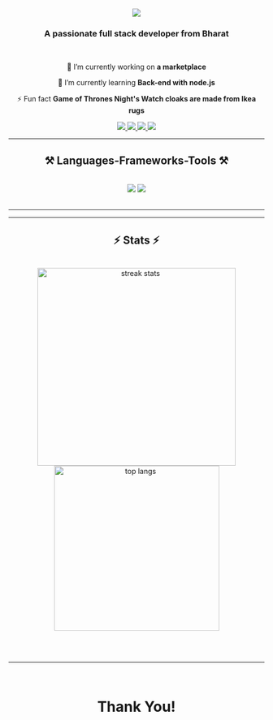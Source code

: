 

<h1 align="center">
    <img src="https://readme-typing-svg.herokuapp.com/?font=Righteous&size=35&center=true&vCenter=true&width=500&height=70&duration=4000&lines=Hi+There!+👋;+I'm+Vikram+Sankhala!;" />
</h1>

<h3 align="center">A passionate full stack developer from Bharat</h3>

<br/>

<div align="center">
 
 🔭 I’m currently working on **a marketplace**
 
 🌱 I’m currently learning **Back-end with node.js**

⚡ Fun fact **Game of Thrones Night's Watch cloaks are made from Ikea rugs**

 </div>
 
<div align="center"> 
  <a href="mailto:connect.viksan@gmail.com">
    <img src="https://img.shields.io/badge/Gmail-333333?style=for-the-badge&logo=gmail&logoColor=red" />
  </a>
  <a href="https://linkedin.com/in/mr-viksan" target="_blank">
    <img src="https://img.shields.io/badge/LinkedIn-0077B5?style=for-the-badge&logo=linkedin&logoColor=white" target="_blank" />
  </a>
  <a href="https://t.me/mr_viksan">
    <img src="https://img.shields.io/badge/telegram-333333?style=for-the-badge&logo=telegram&logoColor=white" />
  </a>
  <a href="https://www.hackerrank.com/mr_viksan">
    <img src="https://img.shields.io/badge/hackerrank-333333?style=for-the-badge&logo=hackerrank&logoColor=blue" />
  </a>
    <!--
  <a href="https://salesp07.github.io" target="_blank">
     <img src="https://img.shields.io/badge/Portfolio-FF5722?style=for-the-badge&logo=todoist&logoColor=white" target="_blank" /> 
  </a> 
-->
</div>

 <hr/>
 
<h2 align="center">⚒️ Languages-Frameworks-Tools ⚒️</h2>
<br/>
<div align="center">
    <img src="https://skillicons.dev/icons?i=html,css,vscode,github,git" />
    <img src="https://skillicons.dev/icons?i=nodejs,python,javascript,typescript,express,mongodb,c,java,mysql" /><br>
</div>

<br/>
<hr/>

<hr/>

<h2 align="center">⚡ Stats ⚡</h2>
<br>
<div align=center>
  <img width=390 src="https://github-readme-streak-stats-salesp07.vercel.app/?user=viksan21&count_private=true&theme=react&border_radius=10" alt="streak stats"/>
</br>
  <img width=325 align="center" src="https://github-readme-stats-salesp07.vercel.app/api/top-langs/?username=viksan21&hide=HTML&langs_count=8&layout=compact&theme=react&border_radius=10&size_weight=0.5&count_weight=0.5&exclude_repo=github-readme-stats" alt="top langs" />
</div>

<br/><br/>

<hr/>

<br/>

<h1 align="center">
    Thank You!
</h1>

<br/>
